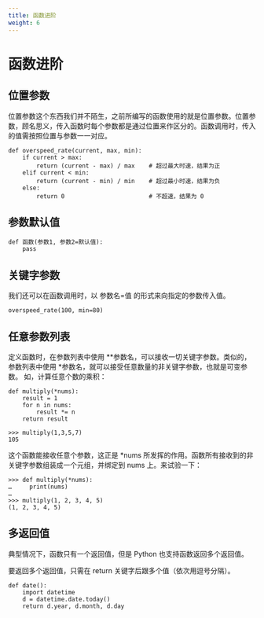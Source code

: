 ```yaml
---
title: 函数进阶
weight: 6
---
```

# 函数进阶

## 位置参数
位置参数这个东西我们并不陌生，之前所编写的函数使用的就是位置参数。位置参数，顾名思义，传入函数时每个参数都是通过位置来作区分的。函数调用时，传入的值需按照位置与参数一一对应。
```aidl
def overspeed_rate(current, max, min):
    if current > max:
        return (current - max) / max    # 超过最大时速，结果为正
    elif current < min:
        return (current - min) / min    # 超过最小时速，结果为负
    else:
        return 0                        # 不超速，结果为 0
```

## 参数默认值
```aidl
def 函数(参数1, 参数2=默认值):
    pass
```

## 关键字参数
我们还可以在函数调用时，以 参数名=值 的形式来向指定的参数传入值。
```aidl
overspeed_rate(100, min=80)
```

## 任意参数列表
定义函数时，在参数列表中使用 **参数名，可以接收一切关键字参数。类似的，参数列表中使用 *参数名，就可以接受任意数量的非关键字参数，也就是可变参数。
如，计算任意个数的乘积：
```aidl
def multiply(*nums):
    result = 1
    for n in nums:
        result *= n
    return result

>>> multiply(1,3,5,7)
105
```

这个函数能接收任意个参数，这正是 *nums 所发挥的作用。函数所有接收到的非关键字参数组装成一个元组，并绑定到 nums 上。来试验一下：
```aidl
>>> def multiply(*nums):
…     print(nums)
…
>>> multiply(1, 2, 3, 4, 5)
(1, 2, 3, 4, 5)
```

## 多返回值
典型情况下，函数只有一个返回值，但是 Python 也支持函数返回多个返回值。

要返回多个返回值，只需在 return 关键字后跟多个值（依次用逗号分隔）。

```aidl
def date():
    import datetime
    d = datetime.date.today()
    return d.year, d.month, d.day
```